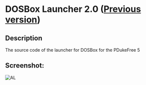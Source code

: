 # DOSBox Launcher 2.0 ([Previous version](https://github.com/Zalexanninev15/dosbox-launcher))
## Description
The source code of the launcher for DOSBox for the PDukeFree 5
## Screenshot:
![AL](https://i.imgur.com/JKXFc5z.png)
